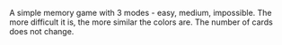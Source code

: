 A simple memory game with 3 modes - easy, medium, impossible. The more difficult it is, the more similar the colors are. The number of cards does not change.
